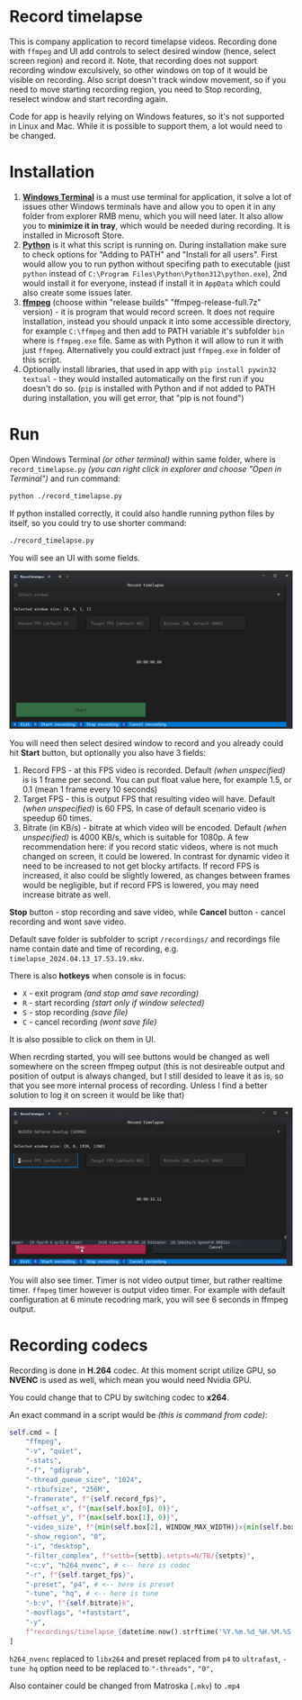 # Record timelapse

This is company application to record timelapse videos. Recording done with `ffmpeg` and UI add controls to select desired window (hence, select screen region) and record it. Note, that recording does not support recording window exculsively, so other windows on top of it would be visible on recording. Also script doesn't track window movement, so if you need to move starting recording region, you need to Stop recording, reselect window and start recording again.

Code for app is heavily relying on Windows features, so it's not supported in Linux and Mac. While it is possible to support them, a lot would need to be changed.

# Installation

1. [**Windows Terminal**](https://apps.microsoft.com/detail/9n0dx20hk701) is a must use terminal for application, it solve a lot of issues other Windows terminals have and allow you to open it in any folder from explorer RMB menu, which you will need later. It also allow you to **minimize it in tray**, which would be needed during recording. It is installed in Microsoft Store.
2. [**Python**](https://www.python.org/downloads/windows/) is it what this script is running on. During installation make sure to check options for "Adding to PATH" and "Install for all users". First would allow you to run python without specifing path to executable (just `python` instead of `C:\Program Files\Python\Python312\python.exe`), 2nd would install it for everyone, instead if install it in `AppData` which could also create some issues later.
3. [**ffmpeg**](https://ffmpeg.org/download.html#build-windows) (choose within "release builds" "ffmpeg-release-full.7z" version) - it is program that would record screen. It does not require installation, instead you should unpack it into some accessible directory, for example `C:\ffmpeg` and then add to PATH variable it's subfolder `bin` where is `ffmpeg.exe` file. Same as with Python it will allow to run it with just `ffmpeg`. Alternatively you could extract just `ffmpeg.exe` in folder of this script.
4. Optionally install libraries, that used in app with `pip install pywin32 textual` - they would installed automatically on the first run if you doesn't do so. (`pip` is installed with Python and if not added to PATH during installation, you will get error, that "pip is not found")

# Run

Open Windows Terminal _(or other terminal)_ within same folder, where is `record_timelapse.py` _(you can right click in explorer and choose "Open in Terminal")_ and run command:

```sh
python ./record_timelapse.py
```

If python installed correctly, it could also handle running python files by itself, so you could try to use shorter command:

```sh
./record_timelapse.py
```

You will see an UI with some fields.

![UI](example/ui.png)

You will need then select desired window to record and you already could hit **Start** button, but optionally you also have 3 fields:

1. Record FPS - at this FPS video is recorded. Default _(when unspecified)_ is is 1 frame per second. You can put float value here, for example 1.5, or 0.1 (mean 1 frame every 10 seconds)
2. Target FPS - this is output FPS that resulting video will have. Default _(when unspecified)_ is 60 FPS. In case of default scenario video is speedup 60 times.
3. Bitrate (in KB/s) - bitrate at which video will be encoded. Default _(when unspecified)_ is 4000 KB/s, which is suitable for 1080p. A few recommendation here: if you record static videos, where is not much changed on screen, it could be lowered. In contrast for dynamic video it need to be increased to not get blocky artifacts. If record FPS is increased, it also could be slightly lowered, as changes between frames would be negligible, but if record FPS is lowered, you may need increase bitrate as well.

**Stop** button - stop recording and save video, while
**Cancel** button - cancel recording and wont save video.

Default save folder is subfolder to script `/recordings/` and recordings file name contain date and time of recording, e.g. `timelapse_2024.04.13_17.53.19.mkv`.

There is also **hotkeys** when console is in focus:

-   `X` - exit program _(and stop amd save recording)_
-   `R` - start recording _(start only if window selected)_
-   `S` - stop recording _(save file)_
-   `C` - cancel recording _(wont save file)_

It is also possible to click on them in UI.

When recrding started, you will see buttons would be changed as well somewhere on the screen ffmpeg output (this is not desireable output and position of output is always changed, but I still desided to leave it as is, so that you see more internal process of recording. Unless I find a better solution to log it on screen it would be like that)

![recording](example/recording.png)

You will also see timer. Timer is not video output timer, but rather realtime timer. `ffmpeg` timer however is output video timer. For example with default configuration at 6 minute recodring mark, you will see 6 seconds in ffmpeg output.

# Recording codecs

Recording is done in **H.264** codec. At this moment script utilize GPU, so **NVENC** is used as well, which mean you would need Nvidia GPU.

You could change that to CPU by switching codec to **x264**.

An exact command in a script would be _(this is command from code)_:

```py
self.cmd = [
	"ffmpeg",
	"-v", "quiet",
	"-stats",
	"-f", "gdigrab",
	"-thread_queue_size", "1024",
	"-rtbufsize", "256M",
	"-framerate", f"{self.record_fps}",
	"-offset_x", f"{max(self.box[0], 0)}",
	"-offset_y", f"{max(self.box[1], 0)}",
	"-video_size", f"{min(self.box[2], WINDOW_MAX_WIDTH)}x{min(self.box[3], WINDOW_MAX_HEIGHT)}",
	"-show_region", "0",
	"-i", "desktop",
	"-filter_complex", f"settb={settb},setpts=N/TB/{setpts}",
	"-c:v", "h264_nvenc", # <-- here is codec
	"-r", f"{self.target_fps}",
	"-preset", "p4", # <-- here is preset
	"-tune", "hq", # <-- here is tune
	"-b:v", f"{self.bitrate}k",
	"-movflags", "+faststart",
	"-y",
	f"recordings/timelapse_{datetime.now().strftime('%Y.%m.%d_%H.%M.%S')}.mkv",
]
```

`h264_nvenc` replaced to `libx264` and preset replaced from `p4` to `ultrafast`, `-tune hq` option need to be replaced to `"-threads",` `"0",`

Also container could be changed from Matroska (`.mkv`) to `.mp4`
